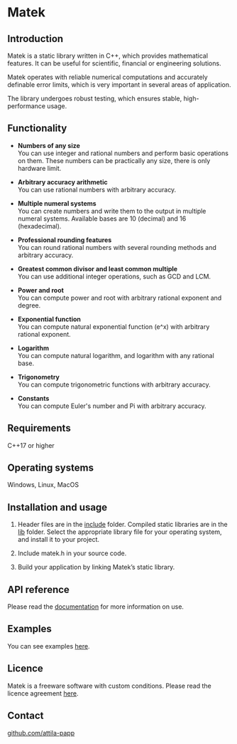 # Matek

## Introduction
Matek is a static library written in C++, which provides mathematical features. It can be useful for scientific, financial or engineering solutions.

Matek operates with reliable numerical computations and accurately definable error limits, which is very important in several areas of application.

The library undergoes robust testing, which ensures stable, high-performance usage.

## Functionality

- **Numbers of any size**<br/>
You can use integer and rational numbers and perform basic operations on them. These numbers can be practically any size, there is only hardware limit.

- **Arbitrary accuracy arithmetic**<br/>
You can use rational numbers with arbitrary accuracy.

- **Multiple numeral systems**<br/>
You can create numbers and write them to the output in multiple numeral systems. Available bases are 10 (decimal) and 16 (hexadecimal).

- **Professional rounding features**<br/>
You can round rational numbers with several rounding methods and arbitrary accuracy.

- **Greatest common divisor and least common multiple**<br/>
You can use additional integer operations, such as GCD and LCM.

- **Power and root**<br/>
You can compute power and root with arbitrary rational exponent and degree.

- **Exponential function**<br/>
You can compute natural exponential function (e^x) with arbitrary rational exponent.

- **Logarithm**<br/>
You can compute natural logarithm, and logarithm with any rational base.

- **Trigonometry**<br/>
You can compute trigonometric functions with arbitrary accuracy.

- **Constants**<br/>
You can compute Euler's number and Pi with arbitrary accuracy.

## Requirements
C++17 or higher

## Operating systems
Windows, Linux, MacOS

## Installation and usage
1. Header files are in the [include](https://github.com/attila-papp/matek/tree/v0.4.0/include) folder. Compiled static libraries are in the [lib](https://github.com/attila-papp/matek/tree/v0.4.0/lib) folder. Select the appropriate library file for your operating system, and install it to your project.

2. Include matek.h in your source code.

3. Build your application by linking Matek’s static library.

## API reference
Please read the [documentation](https://github.com/attila-papp/matek/tree/v0.4.0/doc) for more information on use.

## Examples
You can see examples [here](https://github.com/attila-papp/matek/tree/v0.4.0/example).

## Licence
Matek is a freeware software with custom conditions. Please read the licence agreement [here](https://github.com/attila-papp/matek/blob/v0.4.0/LICENCE.md).

## Contact
[github.com/attila-papp](https://github.com/attila-papp)